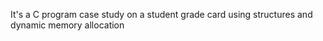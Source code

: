 It's a C program case study on a student grade card using structures and dynamic memory allocation 
